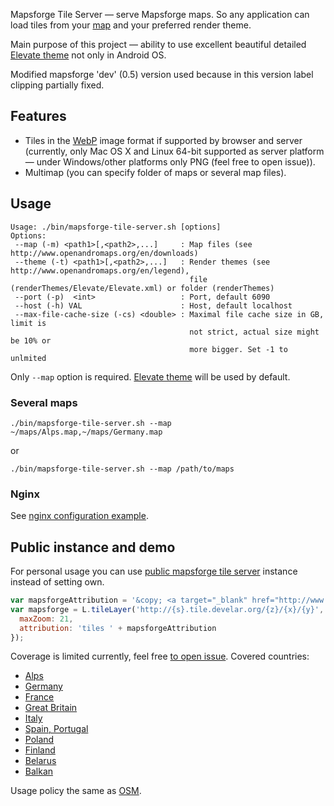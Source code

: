 Mapsforge Tile Server — serve Mapsforge maps. So any application can load tiles from your [map](http://www.openandromaps.org/en/) and your preferred render theme.

Main purpose of this project — ability to use excellent beautiful detailed [Elevate theme](http://www.openandromaps.org/en/legend/elevate-mountain-hike-theme) not only in Android OS.

Modified mapsforge 'dev' (0.5) version used because in this version label clipping partially fixed.

## Features
* Tiles in the [WebP](https://developers.google.com/speed/webp/) image format if supported by browser and server (currently, only Mac OS X and Linux 64-bit supported as server platform — under Windows/other platforms only PNG (feel free to open issue)).
* Multimap (you can specify folder of maps or several map files).

## Usage
```
Usage: ./bin/mapsforge-tile-server.sh [options]
Options:
 --map (-m) <path1>[,<path2>,...]     : Map files (see http://www.openandromaps.org/en/downloads)
 --theme (-t) <path1>[,<path2>,...]   : Render themes (see http://www.openandromaps.org/en/legend), 
                                        file (renderThemes/Elevate/Elevate.xml) or folder (renderThemes)     
 --port (-p)  <int>                   : Port, default 6090 
 --host (-h) VAL                      : Host, default localhost
 --max-file-cache-size (-cs) <double> : Maximal file cache size in GB, limit is
                                        not strict, actual size might be 10% or
                                        more bigger. Set -1 to unlmited
```

Only `--map` option is required. [Elevate theme](http://www.openandromaps.org/en/legend/elevate-mountain-hike-theme) will be used by default.

### Several maps
```
./bin/mapsforge-tile-server.sh --map ~/maps/Alps.map,~/maps/Germany.map
```
or
```
./bin/mapsforge-tile-server.sh --map /path/to/maps
```

### Nginx
See [nginx configuration example](dist/conf/nginx).

## Public instance and demo 
For personal usage you can use [public mapsforge tile server](http://routeplanner.develar.org) instance instead of setting own.
```javascript
var mapsforgeAttribution = '&copy; <a target="_blank" href="http://www.openandromaps.org/en/disclaimer">OpenAndroMaps</a>';
var mapsforge = L.tileLayer('http://{s}.tile.develar.org/{z}/{x}/{y}', {
  maxZoom: 21,
  attribution: 'tiles ' + mapsforgeAttribution
});
```

Coverage is limited currently, feel free [to open issue](https://github.com/develar/mapsforge-tile-server/issues/new). Covered countries:
* [Alps](http://www.openandromaps.org/wp-content/images/maps/europe/Alps.jpg)
* [Germany](http://www.openandromaps.org/wp-content/images/maps/europe/Germany.jpg)
* [France](http://www.openandromaps.org/wp-content/images/maps/europe/France.jpg)
* [Great Britain](http://www.openandromaps.org/wp-content/images/maps/europe/Great_Britain.jpg)
* [Italy](http://www.openandromaps.org/wp-content/images/maps/europe/Italy.jpg)
* [Spain, Portugal](http://www.openandromaps.org/wp-content/images/maps/europe/Spain_Portugal.jpg)
* [Poland](http://www.openandromaps.org/wp-content/images/maps/europe/Poland.jpg)
* [Finland](http://www.openandromaps.org/wp-content/images/maps/europe/Finland.jpg)
* [Belarus](http://www.openandromaps.org/wp-content/images/maps/europe/Belarus.jpg)
* [Balkan](http://www.openandromaps.org/wp-content/images/maps/europe/Balkan.jpg)

Usage policy the same as [OSM](http://wiki.openstreetmap.org/wiki/Tile_usage_policy).